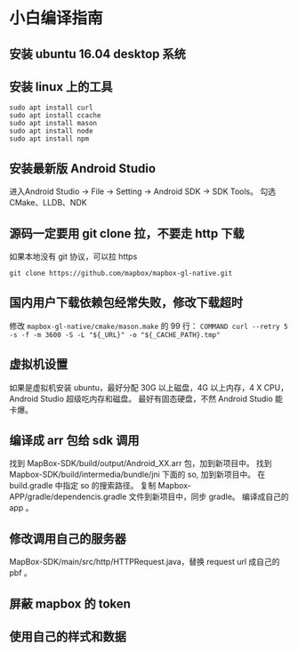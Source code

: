 # 小白编译指南

## 安装 ubuntu 16.04 desktop 系统
## 安装 linux 上的工具
```
sudo apt install curl
sudo apt install ccache
sudo apt install mason
sudo apt install node
sudo apt install npm
```
## 安装最新版 Android Studio
进入Android Studio -> File -> Setting -> Android SDK -> SDK Tools。
勾选 CMake、LLDB、NDK

## 源码一定要用 git clone 拉，不要走 http 下载
如果本地没有 git 协议，可以拉 https

`git clone https://github.com/mapbox/mapbox-gl-native.git`

## 国内用户下载依赖包经常失败，修改下载超时
修改 `mapbox-gl-native/cmake/mason.make` 的 99 行：
` COMMAND curl --retry 5 -s -f -m 3600 -S -L "${_URL}" -o "${_CACHE_PATH}.tmp" `

## 虚拟机设置
如果是虚拟机安装 ubuntu，最好分配 30G 以上磁盘，4G 以上内存，4 X CPU， Android Studio 超级吃内存和磁盘。
最好有固态硬盘，不然 Android Studio 能卡爆。

## 编译成 arr 包给 sdk 调用
找到 MapBox-SDK/build/output/Android_XX.arr 包，加到新项目中。
找到 Mapbox-SDK/build/intermedia/bundle/jni 下面的 so, 加到新项目中。
在 build.gradle 中指定 so 的搜索路径。
复制 Mapbox-APP/gradle/dependencis.gradle 文件到新项目中，同步 gradle。
编译成自己的 app 。

## 修改调用自己的服务器
MapBox-SDK/main/src/http/HTTPRequest.java，替换 request url 成自己的 pbf 。

## 屏蔽 mapbox 的 token 

## 使用自己的样式和数据
